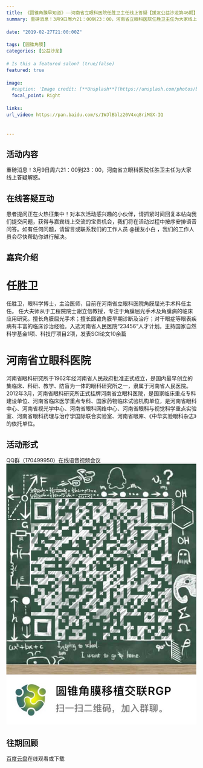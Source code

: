 ```yaml
---
title: 《圆锥角膜早知道》——河南省立眼科医院任胜卫主任线上答疑【援友公益沙龙第46期】
summary: 重磅消息！3月9日周六21：00到23：00，河南省立眼科医院任胜卫主任为大家线上答疑解惑。

date: "2019-02-27T21:00:00Z"

tags: [圆锥角膜]
categories: [公益沙龙]

# Is this a featured salon? (true/false)
featured: true

image:
  #caption: 'Image credit: [**Unsplash**](https://unsplash.com/photos/bzdhc5b3Bxs)'
  focal_point: Right

links:
url_video: https://pan.baidu.com/s/1WJlBblz20V4xq8riMGX-IQ


---
```


## 活动内容
重磅消息！3月9日周六21：00到23：00，河南省立眼科医院任胜卫主任为大家线上答疑解惑。


## 在线答疑互动

患者提问正在火热征集中！对本次活动感兴趣的小伙伴，请抓紧时间回复本帖向我们提交问题，获得与嘉宾线上交流的宝贵机会，我们将在活动过程中按序安排语音问答。如有任何问题，请留言或联系我们的工作人员 @援友小白 ，我们的工作人员会尽快帮助你进行解决。

## 嘉宾介绍
# 任胜卫
任胜卫，眼科学博士，主治医师，目前在河南省立眼科医院角膜屈光手术科任主任。
任大夫师从于工程院院士谢立信教授，专注于角膜屈光手术及角膜病的临床应用研究。擅长角膜屈光手术；擅长圆锥角膜早期诊断及治疗；对干眼症等眼表疾病有丰富的临床诊治经验。入选河南省人民医院“23456”人才计划。主持国家自然科学基金1项、科技厅项目2项，发表SCI论文10余篇

# 河南省立眼科医院
河南省眼科研究所于1962年经河南省人民政府批准正式成立，是国内最早创立的集临床、科研、教学、防盲为一体的眼科研究所之一，隶属于河南省人民医院。2012年3月，河南省眼科研究所正式挂牌河南省立眼科医院，是国家临床重点专科建设单位、河南省临床医学重点专科、国家药物临床试验机构单位，是河南省眼科中心、河南省视光学中心、河南省眼科网络中心、河南省眼科与视觉科学重点实验室、河南省眼科药理与治疗学国际联合实验室、河南省眼库、《中华实验眼科杂志》的依托单位。

## 活动形式

QQ群（170499950）在线语音视频会议
![image](/img/45.png) 


## 往期回顾
[百度云盘](https://pan.baidu.com/s/1WJlBblz20V4xq8riMGX-IQ)在线观看或下载
